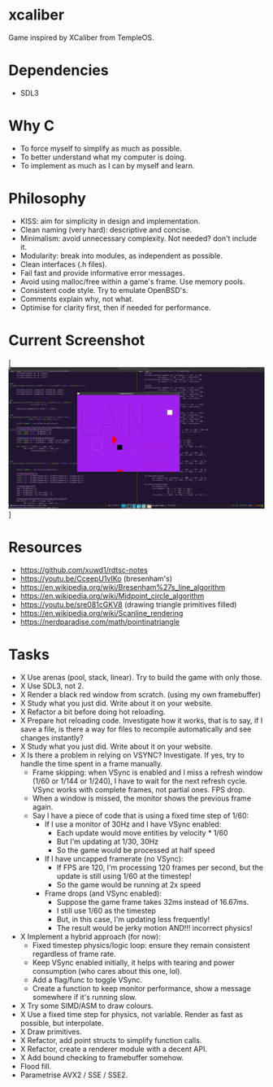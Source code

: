 # xcaliber

Game inspired by XCaliber from TempleOS.

# Dependencies

- SDL3

# Why C

- To force myself to simplify as much as possible.
- To better understand what my computer is doing.
- To implement as much as I can by myself and learn.

# Philosophy

- KISS: aim for simplicity in design and implementation.
- Clean naming (very hard): descriptive and concise.
- Minimalism: avoid unnecessary complexity. Not needed? don't include it.
- Modularity: break into modules, as independent as possible.
- Clean interfaces (.h files).
- Fail fast and provide informative error messages.
- Avoid using malloc/free within a game's frame. Use memory pools.
- Consistent code style. Try to emulate OpenBSD's.
- Comments explain why, not what.
- Optimise for clarity first, then if needed for performance.

# Current Screenshot

[<img src="current.png">]

# Resources

- https://github.com/xuwd1/rdtsc-notes
- https://youtu.be/CceepU1vIKo (bresenham's)
- https://en.wikipedia.org/wiki/Bresenham%27s_line_algorithm
- https://en.wikipedia.org/wiki/Midpoint_circle_algorithm
- https://youtu.be/sre081cGKV8 (drawing triangle primitives filled)
- https://en.wikipedia.org/wiki/Scanline_rendering
- https://nerdparadise.com/math/pointinatriangle

# Tasks

- X Use arenas (pool, stack, linear). Try to build the game with only those.
- X Use SDL3, not 2.
- X Render a black red window from scratch. (using my own framebuffer)
- X Study what you just did. Write about it on your website.
- X Refactor a bit before doing hot reloading.
- X Prepare hot reloading code. Investigate how it works, that is to say, if I save a file, is there a way for files to recompile automatically and see changes instantly?
- X Study what you just did. Write about it on your website.
- X Is there a problem in relying on VSYNC? Investigate. If yes, try to handle the time spent in a frame manually.
  - Frame skipping: when VSync is enabled and I miss a refresh window (1/60 or 1/144 or 1/240), I have to wait for the next refresh cycle. VSync works with complete frames, not partial ones. FPS drop.
  - When a window is missed, the monitor shows the previous frame again.
  - Say I have a piece of code that is using a fixed time step of 1/60:
    - If I use a monitor of 30Hz and I have VSync enabled:
      - Each update would move entities by velocity * 1/60
      - But I'm updating at 1/30, 30Hz
      - So the game would be processed at half speed
    - If I have uncapped framerate (no VSync):
      - If FPS are 120, I'm processing 120 frames per second, but the update is still using 1/60 at the timestep!
      - So the game would be running at 2x speed
    - Frame drops (and VSync enabled):
      - Suppose the game frame takes 32ms instead of 16.67ms.
      - I still use 1/60 as the timestep
      - But, in this case, I'm updating less frequently!
      - The result would be jerky motion AND!!! incorrect physics!
- X Implement a hybrid approach (for now):
  - Fixed timestep physics/logic loop: ensure they remain consistent regardless of frame rate.
  - Keep VSync enabled initially, it helps with tearing and power consumption (who cares about this one, lol).
  - Add a flag/func to toggle VSync.
  - Create a function to keep monitor performance, show a message somewhere if it's running slow.
- X Try some SIMD/ASM to draw colours.
- X Use a fixed time step for physics, not variable. Render as fast as possible, but interpolate.
- X Draw primitives.
- X Refactor, add point structs to simplify function calls.
- X Refactor, create a renderer module with a decent API.
- X Add bound checking to framebuffer somehow.
- Flood fill.
- Parametrise AVX2 / SSE / SSE2.
